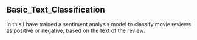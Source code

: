 ## Basic_Text_Classification
In this I have trained a sentiment analysis model to classify movie reviews as positive or negative, based on the text of the review.
